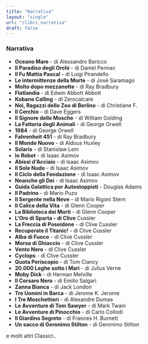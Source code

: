 ```yaml
---
title: "Narrativa"
layout: "single"
url: "/libri_narrativa"
draft: false
---
```


### Narrativa
- **Oceano Mare** - di Alessandro Baricco
- **Il Paradiso degli Orchi** - di Daniel Pennac
- **Il Fu Mattia Pascal** - di Luigi Pirandello
- **Le intermittenze della Morte** - di Josè Saramago
- **Molto dopo mezzanotte** - di Ray Bradbury
- **Flatlandia** - di Edwin Abbott Abbott
- **Kobane Calling** - di Zerocalcare
- **Noi, Ragazzi dello Zoo di Berlino** - di Christiane F.
- **Il Cerchio** - di Dave Eggers
- **Il Signore delle Mosche** - di William Golding
- **La Fattoria degli Animali** - di George Orwell
- **1984** - di George Orwell
- **Fahrenheit 451** - di Ray Bradbury
- **Il Mondo Nuovo** - di Aldous Huxley
- **Solaris** - di Stanislaw Lem
- **Io Robot** - di Isaac Asimov
- **Abissi d'Acciaio** - di Isaac Asimov
- **Il Sole Nudo** - di Isaac Asimov
- **Il Ciclo della Fondazione** - di Isaac Asimov
- **Neanche gli Dei** - di Isaac Asimov
- **Guida Galattica per Autostoppisti** - Douglas Adams
- **Il Padrino** - di Mario Puzo
- **Il Sergente nella Neve** - di Mario Rigoni Stern
- **Il Calice della Vita** - di Glenn Cooper
- **La Biblioteca dei Morti** - di Glenn Cooper
- **L'Oro di Sparta - di Clive** Cussler
- **La Freccia di Poseidone** - di Clive Cussler
- **Recuperate il Titanic!** - di Clive Cussler
- **Alba di Fuoco** - di Clive Cussler
- **Morsa di Ghiaccio** - di Clive Cussler
- **Vento Nero** - di Clive Cussler
- **Cyclops** - di Clive Cussler
- **Quota Periscopio** - di Tom Clancy
- **20.000 Leghe sotto i Mari** - di Julius Verne
- **Moby Dick** - di Herman Melville
- **Il Corsaro Nero** - di Emilio Salgari
- **Zanna Bianca** - di Jack London
- **Tre Uomini in Barca** - di Jerome K. Jerome
- **I Tre Moschettieri** - di Alexandre Dumas
- **Le Avventure di Tom Sawyer** - di Mark Twain
- **Le Avventure di Pinocchio** - di Carlo Collodi
- **Il Giardino Segreto** - di Frances H. Burnett
- **Un sacco di Geronimo Stilton** - di Geronimo Stilton

e molti altri Classici..
